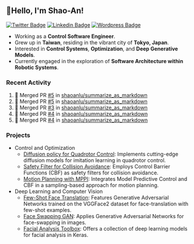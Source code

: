 ## 👋Hello, I'm Shao-An! 

[![Twitter Badge](https://img.shields.io/badge/-@picofanta-00acee?style=flat-square&logo=Twitter&logoColor=white)](https://twitter.com/picofanta "Find me on X")
[![Linkedin Badge](https://img.shields.io/badge/ShaoAn%20-Lu-0072b1?style=flat-square&logo=Linkedin&logoColor=white)](https://www.linkedin.com/in/shaoan-lu/ "Connect on LinkedIn")
[![Wordpress Badge](https://img.shields.io/badge/SALu-21759B?style=flat-square&logo=wordpress&logoColor=white)](https://shaoanlu.wordpress.com/)
<!-- [![Github](https://img.shields.io/github/followers/shaoanlu?label=Follower&style=social)](https://github.com/shaoanlu) -->

- Working as a **Control Software Engineer**.
- Grew up in **Taiwan**, residing in the vibrant city of **Tokyo, Japan**.
- Interested in **Control Systems**, **Optimization**, and **Deep Generative Models**.
- Currently engaged in the exploration of **Software Architecture within Robotic Systems**.


### Recent Activity
<!--START_SECTION:activity-->
1. 🎉 Merged PR [#5](https://github.com/shaoanlu/summarize_as_markdown/pull/5) in [shaoanlu/summarize_as_markdown](https://github.com/shaoanlu/summarize_as_markdown)
2. 🎉 Merged PR [#5](https://github.com/shaoanlu/summarize_as_markdown/pull/5) in [shaoanlu/summarize_as_markdown](https://github.com/shaoanlu/summarize_as_markdown)
3. 🎉 Merged PR [#3](https://github.com/shaoanlu/summarize_as_markdown/pull/3) in [shaoanlu/summarize_as_markdown](https://github.com/shaoanlu/summarize_as_markdown)
4. 🎉 Merged PR [#4](https://github.com/shaoanlu/summarize_as_markdown/pull/4) in [shaoanlu/summarize_as_markdown](https://github.com/shaoanlu/summarize_as_markdown)
5. 🎉 Merged PR [#4](https://github.com/shaoanlu/summarize_as_markdown/pull/4) in [shaoanlu/summarize_as_markdown](https://github.com/shaoanlu/summarize_as_markdown)
<!--END_SECTION:activity-->

### Projects
- Control and Optimization
  - [Diffusion policy for Quadrotor Control](https://github.com/shaoanlu/diffusion_policy_quadrotor): Implements cutting-edge diffusion models for imitation learning in quadrotor control.
  - [Safety Filter for Collision Avoidance](https://github.com/shaoanlu/CBF_QP_safety_filter): Employs Control Barrier Functions (CBF) as safety filters for collision avoidance.
  - [Motion Planning with MPPI](https://github.com/shaoanlu/mppi_cbf): Integrates Model Predictive Control and CBF in a sampling-based approach for motion planning.
- Deep Learning and Computer Vision
  - [Few-Shot Face Translation](https://github.com/shaoanlu/fewshot-face-translation-GAN): Features Generative Adversarial Networks trained on the VGGFace2 dataset for face-translation with few-shot examples.
  - [Face Swapping GAN](https://github.com/shaoanlu/faceswap-GAN): Applies Generative Adversarial Networks for face-swapping in images.
  - [Facial Analysis Toolbox](https://github.com/shaoanlu/face_toolbox_keras): Offers a collection of deep learning models for facial analysis in Keras.

<!--
**shaoanlu/shaoanlu** is a ✨ _special_ ✨ repository because its `README.md` (this file) appears on your GitHub profile.

Here are some ideas to get you started:

- 🔭 I’m currently working on ...
- 🌱 I’m currently learning ...
- 👯 I’m looking to collaborate on ...
- 🤔 I’m looking for help with ...
- 💬 Ask me about ...
- 📫 How to reach me: ...
- 😄 Pronouns: ...
- ⚡ Fun fact: ...
-->
